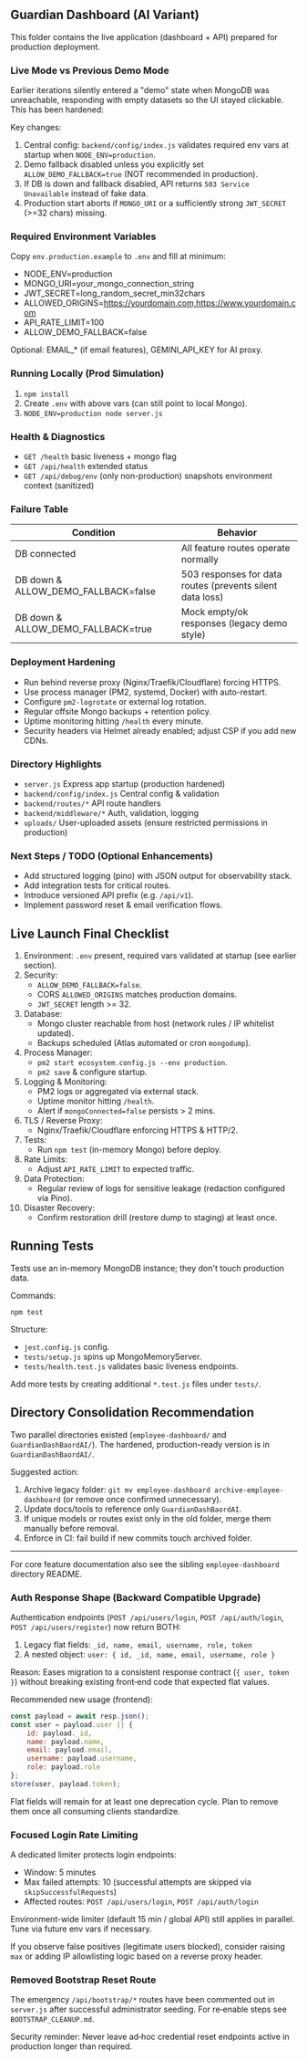 ## Guardian Dashboard (AI Variant)

This folder contains the live application (dashboard + API) prepared for production deployment.

### Live Mode vs Previous Demo Mode
Earlier iterations silently entered a "demo" state when MongoDB was unreachable, responding with empty datasets so the UI stayed clickable. This has been hardened:

Key changes:
1. Central config: `backend/config/index.js` validates required env vars at startup when `NODE_ENV=production`.
2. Demo fallback disabled unless you explicitly set `ALLOW_DEMO_FALLBACK=true` (NOT recommended in production).
3. If DB is down and fallback disabled, API returns `503 Service Unavailable` instead of fake data.
4. Production start aborts if `MONGO_URI` or a sufficiently strong `JWT_SECRET` (>=32 chars) missing.

### Required Environment Variables
Copy `env.production.example` to `.env` and fill at minimum:
- NODE_ENV=production
- MONGO_URI=your_mongo_connection_string
- JWT_SECRET=long_random_secret_min32chars
- ALLOWED_ORIGINS=https://yourdomain.com,https://www.yourdomain.com
- API_RATE_LIMIT=100
- ALLOW_DEMO_FALLBACK=false

Optional: EMAIL_* (if email features), GEMINI_API_KEY for AI proxy.

### Running Locally (Prod Simulation)
1. `npm install`
2. Create `.env` with above vars (can still point to local Mongo).
3. `NODE_ENV=production node server.js`

### Health & Diagnostics
- `GET /health` basic liveness + mongo flag
- `GET /api/health` extended status
- `GET /api/debug/env` (only non-production) snapshots environment context (sanitized)

### Failure Table
| Condition | Behavior |
|-----------|----------|
| DB connected | All feature routes operate normally |
| DB down & ALLOW_DEMO_FALLBACK=false | 503 responses for data routes (prevents silent data loss) |
| DB down & ALLOW_DEMO_FALLBACK=true | Mock empty/ok responses (legacy demo style) |

### Deployment Hardening
- Run behind reverse proxy (Nginx/Traefik/Cloudflare) forcing HTTPS.
- Use process manager (PM2, systemd, Docker) with auto-restart.
- Configure `pm2-logrotate` or external log rotation.
- Regular offsite Mongo backups + retention policy.
- Uptime monitoring hitting `/health` every minute.
- Security headers via Helmet already enabled; adjust CSP if you add new CDNs.

### Directory Highlights
- `server.js` Express app startup (production hardened)
- `backend/config/index.js` Central config & validation
- `backend/routes/*` API route handlers
- `backend/middleware/*` Auth, validation, logging
- `uploads/` User-uploaded assets (ensure restricted permissions in production)

### Next Steps / TODO (Optional Enhancements)
- Add structured logging (pino) with JSON output for observability stack.
- Add integration tests for critical routes.
- Introduce versioned API prefix (e.g. `/api/v1`).
- Implement password reset & email verification flows.

## Live Launch Final Checklist
1. Environment: `.env` present, required vars validated at startup (see earlier section).
2. Security:
	- `ALLOW_DEMO_FALLBACK=false`.
	- CORS `ALLOWED_ORIGINS` matches production domains.
	- `JWT_SECRET` length >= 32.
3. Database:
	- Mongo cluster reachable from host (network rules / IP whitelist updated).
	- Backups scheduled (Atlas automated or cron `mongodump`).
4. Process Manager:
	- `pm2 start ecosystem.config.js --env production`.
	- `pm2 save` & configure startup.
5. Logging & Monitoring:
	- PM2 logs or aggregated via external stack.
	- Uptime monitor hitting `/health`.
	- Alert if `mongoConnected=false` persists > 2 mins.
6. TLS / Reverse Proxy:
	- Nginx/Traefik/Cloudflare enforcing HTTPS & HTTP/2.
7. Tests:
	- Run `npm test` (in-memory Mongo) before deploy.
8. Rate Limits:
	- Adjust `API_RATE_LIMIT` to expected traffic.
9. Data Protection:
	- Regular review of logs for sensitive leakage (redaction configured via Pino).
10. Disaster Recovery:
	- Confirm restoration drill (restore dump to staging) at least once.

## Running Tests
Tests use an in-memory MongoDB instance; they don't touch production data.

Commands:
```
npm test
```

Structure:
- `jest.config.js` config.
- `tests/setup.js` spins up MongoMemoryServer.
- `tests/health.test.js` validates basic liveness endpoints.

Add more tests by creating additional `*.test.js` files under `tests/`.

## Directory Consolidation Recommendation
Two parallel directories existed (`employee-dashboard/` and `GuardianDashBaordAI/`). The hardened, production-ready version is in `GuardianDashBaordAI/`.

Suggested action:
1. Archive legacy folder: `git mv employee-dashboard archive-employee-dashboard` (or remove once confirmed unnecessary).
2. Update docs/tools to reference only `GuardianDashBaordAI`.
3. If unique models or routes exist only in the old folder, merge them manually before removal.
4. Enforce in CI: fail build if new commits touch archived folder.

---
For core feature documentation also see the sibling `employee-dashboard` directory README.

### Auth Response Shape (Backward Compatible Upgrade)
Authentication endpoints (`POST /api/users/login`, `POST /api/auth/login`, `POST /api/users/register`) now return BOTH:
1. Legacy flat fields: `_id, name, email, username, role, token`
2. A nested object: `user: { id, _id, name, email, username, role }`

Reason: Eases migration to a consistent response contract (`{ user, token }`) without breaking existing front‑end code that expected flat values.

Recommended new usage (frontend):
```js
const payload = await resp.json();
const user = payload.user || {
	id: payload._id,
	name: payload.name,
	email: payload.email,
	username: payload.username,
	role: payload.role
};
store(user, payload.token);
```

Flat fields will remain for at least one deprecation cycle. Plan to remove them once all consuming clients standardize.

### Focused Login Rate Limiting
A dedicated limiter protects login endpoints:
- Window: 5 minutes
- Max failed attempts: 10 (successful attempts are skipped via `skipSuccessfulRequests`)
- Affected routes: `POST /api/users/login`, `POST /api/auth/login`

Environment-wide limiter (default 15 min / global API) still applies in parallel. Tune via future env vars if necessary.

If you observe false positives (legitimate users blocked), consider raising `max` or adding IP allowlisting logic based on a reverse proxy header.

### Removed Bootstrap Reset Route
The emergency `/api/bootstrap/*` routes have been commented out in `server.js` after successful administrator seeding. For re‑enable steps see `BOOTSTRAP_CLEANUP.md`.

Security reminder: Never leave ad‑hoc credential reset endpoints active in production longer than required.
